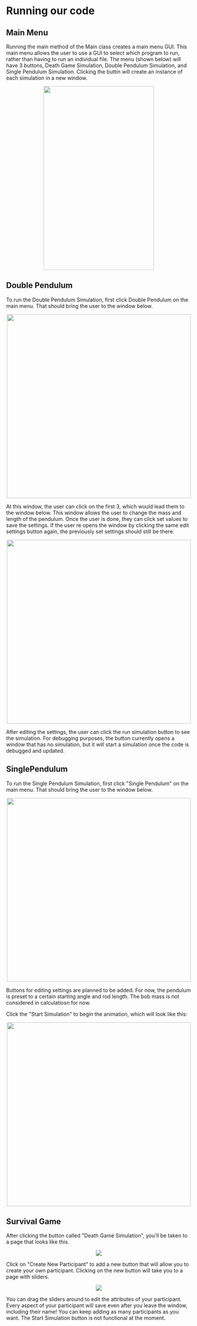 # Running our code

## Main Menu

Running the main method of the Main class creates a main menu GUI. This main menu allows the user to use a GUI to select which program to run, rather than having to run an individual file. The menu (shown below) will have 3 buttons, Death Game Simulation, Double Pendulum Simulation, and Single Pendulum Simulation. Clicking the buttin will create an instance of each simulation in a new window.

<p align="center">
  <img width="300" height="500" src="https://github.com/tonyhieu/P1-Tactical-Apes/blob/main/media/main.PNG">
</p>


## Double Pendulum

To run the Double Pendulum Simulation, first click Double Pendulum on the main menu. That should bring the user to the window below.

<p align="center">
  <img height="500" src="https://github.com/tonyhieu/P1-Tactical-Apes/blob/main/media/double.PNG">
</p>

At this window, the user can click on the first 3, which would lead them to the window below. This window allows the user to change the mass and length of the pendulum. Once the user is done, they can click set values to save the settings. If the user re opens the window by clicking the same edit settings button again, the previously set settings should still be there.

<p align="center">
  <img height="500" src="https://github.com/tonyhieu/P1-Tactical-Apes/blob/main/media/doublepen.PNG">
</p>

After editing the settings, the user can click the run simulation button to see the simulation. For debugging purposes, the button currently opens a window that has no simulation, but it will start a simulation once the code is debugged and updated.

## SinglePendulum

To run the Single Pendulum Simulation, first click "Single Pendulum" on the main menu. That should bring the user to the window below.

<p align="center">
  <img height="500" src="https://github.com/tonyhieu/P1-Tactical-Apes/blob/main/media/SinglePendulumMenu.PNG">
</p>

Buttons for editing settings are planned to be added. For now, the pendulum is preset to a certain starting angle and rod length. The bob mass is not considered in calculatiosn for now. 

Click the "Start Simulation" to begin the animation, which will look like this:
<p align="center">
  <img height="500" src="https://github.com/tonyhieu/P1-Tactical-Apes/blob/main/media/SinglePendulumAnimation.PNG">
</p>


## Survival Game

After clicking the button called "Death Game Simulation", you'll be taken to a page that looks like this.

<p align="center">
  <img src="https://github.com/tonyhieu/P1-Tactical-Apes/blob/main/media/survGameMenu.PNG">
</p>

Click on "Create New Participant" to add a new button that will allow you to create your own participant. Clicking on the new button will take you to a page with sliders.

<p align="center">
  <img src="https://github.com/tonyhieu/P1-Tactical-Apes/blob/main/media/survGameEditor.PNG">
</p>

You can drag the sliders around to edit the attributes of your participant. Every aspect of your participant will save even after you leave the window, including their name! You can keep adding as many participants as you want. The Start Simulation button is not functional at the moment.
